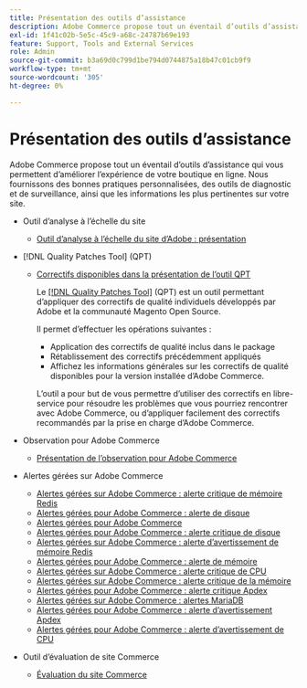 ```yaml
---
title: Présentation des outils d’assistance
description: Adobe Commerce propose tout un éventail d’outils d’assistance qui vous permettent d’améliorer l’expérience de votre boutique en ligne. Nous fournissons des bonnes pratiques personnalisées, des outils de diagnostic et de surveillance, ainsi que les informations les plus pertinentes sur votre site.
exl-id: 1f41c02b-5e5c-45c9-a68c-24787b69e193
feature: Support, Tools and External Services
role: Admin
source-git-commit: b3a69d0c799d1be794d0744875a18b47c01cb9f9
workflow-type: tm+mt
source-wordcount: '305'
ht-degree: 0%

---
```


# Présentation des outils d’assistance

Adobe Commerce propose tout un éventail d’outils d’assistance qui vous permettent d’améliorer l’expérience de votre boutique en ligne. Nous fournissons des bonnes pratiques personnalisées, des outils de diagnostic et de surveillance, ainsi que les informations les plus pertinentes sur votre site.

* Outil d’analyse à l’échelle du site

   * [Outil d’analyse à l’échelle du site d’Adobe : présentation](https://experienceleague.adobe.com/en/docs/commerce-operations/tools/site-wide-analysis-tool/intro)

* [!DNL Quality Patches Tool] (QPT)

   * [ Correctifs disponibles dans la présentation de l’outil QPT ](https://experienceleague.adobe.com/en/docs/commerce-operations/tools/quality-patches-tool/patches-available-in-qpt/patches-available-in-qpt-tool-overview)

     Le [[!DNL Quality Patches Tool]](https://github.com/magento/quality-patches) (QPT) est un outil permettant d’appliquer des correctifs de qualité individuels développés par Adobe et la communauté Magento Open Source.

     Il permet d’effectuer les opérations suivantes :

      * Application des correctifs de qualité inclus dans le package
      * Rétablissement des correctifs précédemment appliqués
      * Affichez les informations générales sur les correctifs de qualité disponibles pour la version installée d’Adobe Commerce.

     L’outil a pour but de vous permettre d’utiliser des correctifs en libre-service pour résoudre les problèmes que vous pourriez rencontrer avec Adobe Commerce, ou d’appliquer facilement des correctifs recommandés par la prise en charge d’Adobe Commerce.

* Observation pour Adobe Commerce

   * [Présentation de l’observation pour Adobe Commerce](https://experienceleague.adobe.com/en/docs/commerce-operations/tools/observation-for-adobe-commerce/intro)

* Alertes gérées sur Adobe Commerce
   * [Alertes gérées sur Adobe Commerce : alerte critique de mémoire Redis](https://experienceleague.adobe.com/en/docs/commerce-operations/tools/managed-alerts-for-adobe-commerce/managed-alerts-on-magento-commerce-redis-memory-critical-alert)
   * [Alertes gérées pour Adobe Commerce : alerte de disque](https://experienceleague.adobe.com/en/docs/commerce-operations/tools/managed-alerts-for-adobe-commerce/managed-alerts-for-magento-commerce-disk-warning-alert)
   * [ Alertes gérées pour Adobe Commerce ](https://experienceleague.adobe.com/en/docs/commerce-operations/tools/managed-alerts-for-adobe-commerce/managed-alerts-for-magento-commerce)
   * [Alertes gérées pour Adobe Commerce : alerte critique de disque](https://experienceleague.adobe.com/en/docs/commerce-operations/tools/managed-alerts-for-adobe-commerce/managed-alerts-for-magento-commerce-disk-critical-alert)
   * [Alertes gérées sur Adobe Commerce : alerte d’avertissement de mémoire Redis](https://experienceleague.adobe.com/en/docs/commerce-operations/tools/managed-alerts-for-adobe-commerce/managed-alerts-on-magento-commerce-redis-memory-warning-alert)
   * [Alertes gérées pour Adobe Commerce : alerte de mémoire](https://experienceleague.adobe.com/en/docs/commerce-operations/tools/managed-alerts-for-adobe-commerce/managed-alerts-for-magento-commerce-memory-warning-alert)
   * [Alertes gérées sur Adobe Commerce : alerte critique de CPU](https://experienceleague.adobe.com/en/docs/commerce-operations/tools/managed-alerts-for-adobe-commerce/managed-alerts-on-magento-commerce-cpu-critical-alert)
   * [Alertes gérées sur Adobe Commerce : alerte critique de la mémoire](https://experienceleague.adobe.com/en/docs/commerce-operations/tools/managed-alerts-for-adobe-commerce/managed-alerts-on-magento-commerce-memory-critical-alert)
   * [Alertes gérées pour Adobe Commerce : alerte critique Apdex](https://experienceleague.adobe.com/en/docs/commerce-operations/tools/managed-alerts-for-adobe-commerce/managed-alerts-for-magento-commerce-apdex-critical-alert)
   * [Alertes gérées sur Adobe Commerce : alertes MariaDB](https://experienceleague.adobe.com/en/docs/commerce-operations/tools/managed-alerts-for-adobe-commerce/managed-alerts-on-magento-commerce-mariadb-alerts)
   * [Alertes gérées pour Adobe Commerce : alerte d’avertissement Apdex](https://experienceleague.adobe.com/en/docs/commerce-operations/tools/managed-alerts-for-adobe-commerce/managed-alerts-for-magento-commerce-apdex-warning-alert)
   * [Alertes gérées pour Adobe Commerce : alerte d’avertissement de CPU](https://experienceleague.adobe.com/en/docs/commerce-operations/tools/managed-alerts-for-adobe-commerce/managed-alerts-for-magento-commerce-cpu-warning-alert)
* Outil d’évaluation de site Commerce
   * [Évaluation du site Commerce](https://experienceleague.adobe.com/tools/commerce-site-assessment/index.html)
